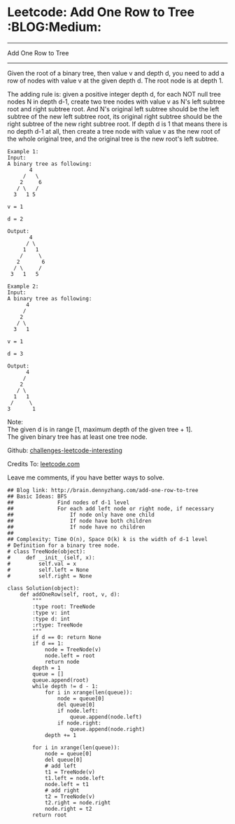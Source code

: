 # Leetcode: Add One Row to Tree     :BLOG:Medium:


---

Add One Row to Tree  

---

Given the root of a binary tree, then value v and depth d, you need to add a row of nodes with value v at the given depth d. The root node is at depth 1.  

The adding rule is: given a positive integer depth d, for each NOT null tree nodes N in depth d-1, create two tree nodes with value v as N's left subtree root and right subtree root. And N's original left subtree should be the left subtree of the new left subtree root, its original right subtree should be the right subtree of the new right subtree root. If depth d is 1 that means there is no depth d-1 at all, then create a tree node with value v as the new root of the whole original tree, and the original tree is the new root's left subtree.  

    Example 1:
    Input: 
    A binary tree as following:
           4
         /   \
        2     6
       / \   / 
      3   1 5   
    
    v = 1
    
    d = 2
    
    Output: 
           4
          / \
         1   1
        /     \
       2       6
      / \     / 
     3   1   5

    Example 2:
    Input: 
    A binary tree as following:
          4
         /   
        2    
       / \   
      3   1    
    
    v = 1
    
    d = 3
    
    Output: 
          4
         /   
        2
       / \    
      1   1
     /     \  
    3       1

Note:  
The given d is in range [1, maximum depth of the given tree + 1].  
The given binary tree has at least one tree node.  

Github: [challenges-leetcode-interesting](https://github.com/DennyZhang/challenges-leetcode-interesting/tree/master/add-one-row-to-tree)  

Credits To: [leetcode.com](https://leetcode.com/problems/add-one-row-to-tree/description/)  

Leave me comments, if you have better ways to solve.  

    ## Blog link: http://brain.dennyzhang.com/add-one-row-to-tree
    ## Basic Ideas: BFS
    ##              Find nodes of d-1 level
    ##              For each add left node or right node, if necessary
    ##                  If node only have one child
    ##                  If node have both children
    ##                  If node have no children
    ##
    ## Complexity: Time O(n), Space O(k) k is the width of d-1 level
    # Definition for a binary tree node.
    # class TreeNode(object):
    #     def __init__(self, x):
    #         self.val = x
    #         self.left = None
    #         self.right = None
    
    class Solution(object):
        def addOneRow(self, root, v, d):
            """
            :type root: TreeNode
            :type v: int
            :type d: int
            :rtype: TreeNode
            """
            if d == 0: return None
            if d == 1:
                node = TreeNode(v)
                node.left = root
                return node
            depth = 1
            queue = []
            queue.append(root)
            while depth != d - 1:
                for i in xrange(len(queue)):
                    node = queue[0]
                    del queue[0]
                    if node.left:
                        queue.append(node.left)
                    if node.right:
                        queue.append(node.right)
                depth += 1
    
            for i in xrange(len(queue)):
                node = queue[0]
                del queue[0]
                # add left
                t1 = TreeNode(v)
                t1.left = node.left
                node.left = t1
                # add right
                t2 = TreeNode(v)
                t2.right = node.right
                node.right = t2
            return root
